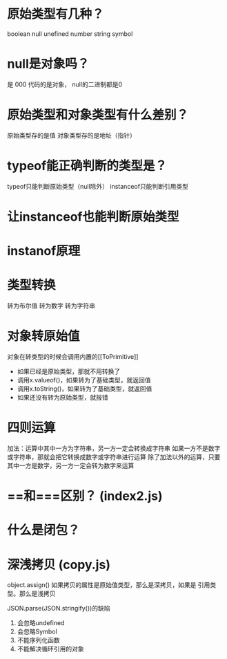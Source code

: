 # 原始类型有几种？
boolean null unefined number string symbol

# null是对象吗？
是
000 代码的是对象， null的二进制都是0

# 原始类型和对象类型有什么差别？
原始类型存的是值
对象类型存的是地址（指针）

# typeof能正确判断的类型是？
typeof只能判断原始类型（null除外）
instanceof只能判断引用类型

# 让instanceof也能判断原始类型


# instanof原理




# 类型转换
转为布尔值
转为数字
转为字符串
# 对象转原始值
对象在转类型的时候会调用内置的[[ToPrimitive]]
 - 如果已经是原始类型，那就不用转换了
 - 调用x.valueof()，如果转为了基础类型，就返回值
 - 调用x.toString()，如果转为了基础类型，就返回值
 - 如果还没有转为原始类型，就报错


# 四则运算
加法：运算中其中一方为字符串，另一方一定会转换成字符串
如果一方不是数字或字符串，那就会把它转换成数字或字符串进行运算
除了加法以外的运算，只要其中一方是数字，另一方一定会转为数字来运算

# ==和===区别？ (index2.js)

# 什么是闭包？
   
# 深浅拷贝 (copy.js)
object.assign() 如果拷贝的属性是原始值类型，那么是深拷贝，如果是
引用类型。那么是浅拷贝

JSON.parse(JSON.stringify())的缺陷
1. 会忽略undefined
2. 会忽略Symbol
3. 不能序列化函数
4. 不能解决循环引用的对象